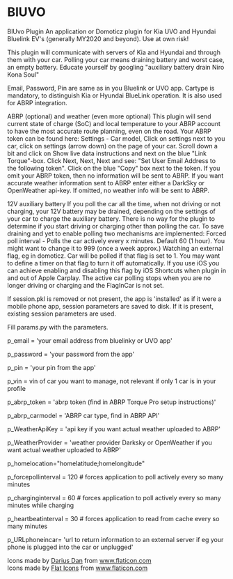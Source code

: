 # BlUVO
 
BlUvo Plugin
An application or Domoticz plugin for Kia UVO and Hyundai Bluelink EV's (generally MY2020 and beyond). Use at own risk!

This plugin will communicate with servers of Kia and Hyundai and through them with your car. Polling your car means draining battery and worst case, an empty battery. Educate yourself by googling "auxiliary battery drain Niro Kona Soul"

Email, Password, Pin are same as in you Bluelink or UVO app. Cartype is mandatory, to distinguish Kia or Hyundai BlueLink operation. It is also used for ABRP integration.

ABRP (optional) and weather (even more optional)
This plugin will send current state of charge (SoC) and local temperature to your ABRP account to have the most accurate route planning, even on the road.
Your ABRP token can be found here: Settings - Car model, Click on settings next to you car, click on settings (arrow down) on the page of your car. Scroll down a bit and click on Show live data instructions and next on the blue "Link Torque"-box. Click Next, Next, Next and see: "Set User Email Address to the following token". Click on the blue "Copy" box next to the token.
If you omit your ABRP token, then no information will be sent to ABRP.
If you want accurate weather information sent to ABRP enter either a DarkSky or OpenWeather api-key. If omitted, no weather info will be sent to ABRP.

12V auxiliary battery
If you poll the car all the time, when not driving or not charging, your 12V battery may be drained, depending on the settings of your car to charge the auxiliary battery. There is no way for the plugin to determine if you start driving or charging other than polling the car. To save draining and yet to enable polling two mechanisms are implemented:
Forced poll interval - Polls the car actively every x minutes. Default 60 (1 hour). You might want to change it to 999 (once a week approx.)
Watching an external flag, eg in domoticz. Car will be polled if that flag is set to 1. You may want to define a timer on that flag to turn it off automatically. If you use iOS you can achieve enabling and disabling this flag by iOS Shortcuts when plugin in and out of Apple Carplay. 
The active car polling stops when you are no longer driving or charging and the FlagInCar is not set.

If session.pkl is removed or not present, the app is 'installed' as if it were a mobile phone app, session parameters are saved to disk. If it is present, existing session parameters are used.

Fill params.py with the parameters.

p_email = 'your email address from bluelinky or UVO app'

p_password = 'your password from the app'

p_pin = 'your pin from the app'

p_vin = vin of car you want to manage, not relevant if only 1 car is in your profile

p_abrp_token = 'abrp token (find in ABRP Torque Pro setup instructions)'

p_abrp_carmodel = 'ABRP car type, find in ABRP API'

p_WeatherApiKey = 'api key if you want actual weather uploaded to ABRP'

p_WeatherProvider = 'weather provider Darksky or OpenWeather if you want actual weather uploaded to ABRP'

p_homelocation="homelatitude;homelongitude"

p_forcepollinterval = 120 # forces application to poll actively every so many minutes

p_charginginterval = 60 # forces application to poll actively every so many minutes while charging

p_heartbeatinterval = 30 # forces application to read from cache every so many minutes

p_URLphoneincar= 'url to return information to an external server if eg your phone is plugged into the car or unplugged'

<div>Icons made by <a href="https://www.flaticon.com/authors/darius-dan" title="Darius Dan">Darius Dan</a> from <a href="https://www.flaticon.com/" title="Flaticon">www.flaticon.com</a></div>
<div>Icons made by <a href="https://flat-icons.com/" title="Flat Icons">Flat Icons</a> from <a href="https://www.flaticon.com/" title="Flaticon">www.flaticon.com</a></div>